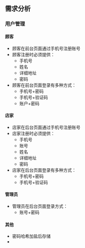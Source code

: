 ## 需求分析
### 用户管理
#### 顾客
- 顾客在前台页面通过手机号注册账号
- 顾客注册时必须提供：
	- 手机号
	- 姓名
	- 详细地址
	- 密码
- 顾客在前台页面登录有多种方式：
	- 手机号+密码
	- 手机号+验证码
	- 账户+密码
#### 店家
- 店家在后台页面通过手机号注册账号
- 店家注册时必须提供：
	- 手机号
	- 账号
	- 姓名
	- 详细地址
	- 密码
- 店家在后台页面登录有多种方式：
	- 手机号+密码
	- 手机号+验证码
#### 管理员
- 管理员在后台页面登录方式：
	- 账号+密码
#### 其他
- 密码哈希加盐后存储
- 
<!--stackedit_data:
eyJoaXN0b3J5IjpbLTIxMDA3MjYyMjYsLTczNjIxNzI1NiwtMT
kwMTMxMTc4NiwzNDc4MDk0NDYsLTU1NzM2MzU5XX0=
-->